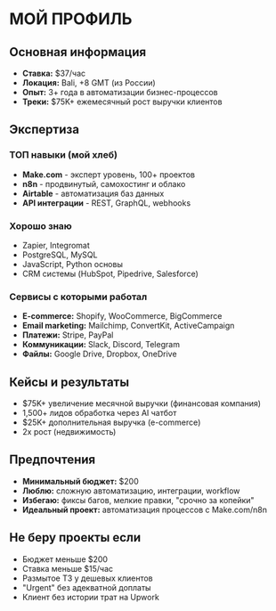 # МОЙ ПРОФИЛЬ

## Основная информация
- **Ставка:** $37/час
- **Локация:** Bali, +8 GMT (из России)
- **Опыт:** 3+ года в автоматизации бизнес-процессов
- **Треки:** $75K+ ежемесячный рост выручки клиентов

## Экспертиза

### ТОП навыки (мой хлеб)
- **Make.com** - эксперт уровень, 100+ проектов
- **n8n** - продвинутый, самохостинг и облако
- **Airtable** - автоматизация баз данных
- **API интеграции** - REST, GraphQL, webhooks

### Хорошо знаю
- Zapier, Integromat
- PostgreSQL, MySQL
- JavaScript, Python основы
- CRM системы (HubSpot, Pipedrive, Salesforce)

### Сервисы с которыми работал
- **E-commerce:** Shopify, WooCommerce, BigCommerce
- **Email marketing:** Mailchimp, ConvertKit, ActiveCampaign
- **Платежи:** Stripe, PayPal
- **Коммуникации:** Slack, Discord, Telegram
- **Файлы:** Google Drive, Dropbox, OneDrive

## Кейсы и результаты
- $75K+ увеличение месячной выручки (финансовая компания)
- 1,500+ лидов обработка через AI чатбот
- $25K+ дополнительная выручка (e-commerce)
- 2x рост (недвижимость)

## Предпочтения
- **Минимальный бюджет:** $200
- **Люблю:** сложную автоматизацию, интеграции, workflow
- **Избегаю:** фиксы багов, мелкие правки, "срочно за копейки"
- **Идеальный проект:** автоматизация процессов с Make.com/n8n

## Не беру проекты если
- Бюджет меньше $200
- Ставка меньше $15/час
- Размытое ТЗ у дешевых клиентов
- "Urgent" без адекватной доплаты
- Клиент без истории трат на Upwork